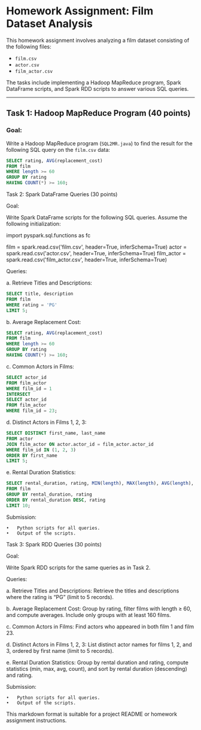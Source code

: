 # Homework Assignment: Film Dataset Analysis

This homework assignment involves analyzing a film dataset consisting of the following files:
- `film.csv`
- `actor.csv`
- `film_actor.csv`

The tasks include implementing a Hadoop MapReduce program, Spark DataFrame scripts, and Spark RDD scripts to answer various SQL queries.

---

## Task 1: Hadoop MapReduce Program (40 points)

### Goal:
Write a Hadoop MapReduce program (`SQL2MR.java`) to find the result for the following SQL query on the `film.csv` data:

```sql
SELECT rating, AVG(replacement_cost)
FROM film
WHERE length >= 60
GROUP BY rating
HAVING COUNT(*) >= 160;
```

Task 2: Spark DataFrame Queries (30 points)

Goal:

Write Spark DataFrame scripts for the following SQL queries. Assume the following initialization:

import pyspark.sql.functions as fc

film = spark.read.csv('film.csv', header=True, inferSchema=True)
actor = spark.read.csv('actor.csv', header=True, inferSchema=True)
film_actor = spark.read.csv('film_actor.csv', header=True, inferSchema=True)

Queries:

a. Retrieve Titles and Descriptions:
```sql
SELECT title, description
FROM film
WHERE rating = 'PG'
LIMIT 5;
```
b. Average Replacement Cost:
```sql
SELECT rating, AVG(replacement_cost)
FROM film
WHERE length >= 60
GROUP BY rating
HAVING COUNT(*) >= 160;
```
c. Common Actors in Films:
```sql
SELECT actor_id
FROM film_actor
WHERE film_id = 1
INTERSECT
SELECT actor_id
FROM film_actor
WHERE film_id = 23;
```
d. Distinct Actors in Films 1, 2, 3:
```sql
SELECT DISTINCT first_name, last_name
FROM actor
JOIN film_actor ON actor.actor_id = film_actor.actor_id
WHERE film_id IN (1, 2, 3)
ORDER BY first_name
LIMIT 5;
```
e. Rental Duration Statistics:
```sql
SELECT rental_duration, rating, MIN(length), MAX(length), AVG(length), COUNT(length)
FROM film
GROUP BY rental_duration, rating
ORDER BY rental_duration DESC, rating
LIMIT 10;
```

Submission:

	•	Python scripts for all queries.
	•	Output of the scripts.

Task 3: Spark RDD Queries (30 points)

Goal:

Write Spark RDD scripts for the same queries as in Task 2.

Queries:

a. Retrieve Titles and Descriptions:
Retrieve the titles and descriptions where the rating is “PG” (limit to 5 records).

b. Average Replacement Cost:
Group by rating, filter films with length ≥ 60, and compute averages. Include only groups with at least 160 films.

c. Common Actors in Films:
Find actors who appeared in both film 1 and film 23.

d. Distinct Actors in Films 1, 2, 3:
List distinct actor names for films 1, 2, and 3, ordered by first name (limit to 5 records).

e. Rental Duration Statistics:
Group by rental duration and rating, compute statistics (min, max, avg, count), and sort by rental duration (descending) and rating.

Submission:

	•	Python scripts for all queries.
	•	Output of the scripts.

This markdown format is suitable for a project README or homework assignment instructions.
